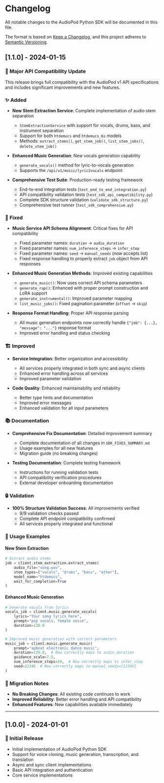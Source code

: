 # Changelog

All notable changes to the AudioPod Python SDK will be documented in this file.

The format is based on [Keep a Changelog](https://keepachangelog.com/en/1.0.0/),
and this project adheres to [Semantic Versioning](https://semver.org/spec/v2.0.0.html).

## [1.1.0] - 2024-01-15

### 🎉 Major API Compatibility Update

This release brings full compatibility with the AudioPod v1 API specifications and includes significant improvements and new features.

### ✨ Added

- **New Stem Extraction Service**: Complete implementation of audio stem separation
  - `StemExtractionService` with support for vocals, drums, bass, and instrument separation
  - Support for both `htdemucs` and `htdemucs_6s` models
  - Methods: `extract_stems()`, `get_stem_job()`, `list_stem_jobs()`, `delete_stem_job()`

- **Enhanced Music Generation**: New vocals generation capability
  - `generate_vocals()` method for lyric-to-vocals generation
  - Supports the `/api/v1/music/lyric2vocals` endpoint

- **Comprehensive Test Suite**: Production-ready testing framework
  - End-to-end integration tests (`test_end_to_end_integration.py`)
  - API compatibility validation tests (`test_sdk_api_compatibility.py`)
  - Complete SDK structure validation (`validate_sdk_structure.py`)
  - Comprehensive test runner (`test_sdk_comprehensive.py`)

### 🔧 Fixed

- **Music Service API Schema Alignment**: Critical fixes for API compatibility
  - Fixed parameter names: `duration` → `audio_duration`
  - Fixed parameter names: `num_inference_steps` → `infer_step`
  - Fixed parameter names: `seed` → `manual_seeds` (now accepts list)
  - Fixed response handling to properly extract `job` object from API responses

- **Enhanced Music Generation Methods**: Improved existing capabilities
  - `generate_music()`: Now uses correct API schema parameters
  - `generate_rap()`: Enhanced with proper prompt construction and LoRA support
  - `generate_instrumental()`: Improved parameter mapping
  - `list_music_jobs()`: Fixed pagination parameter (`offset` → `skip`)

- **Response Format Handling**: Proper API response parsing
  - All music generation endpoints now correctly handle `{"job": {...}, "message": "..."}` response format
  - Improved error handling and status checking

### 🏗️ Improved

- **Service Integration**: Better organization and accessibility
  - All services properly integrated in both sync and async clients
  - Enhanced error handling across all services
  - Improved parameter validation

- **Code Quality**: Enhanced maintainability and reliability
  - Better type hints and documentation
  - Improved error messages
  - Enhanced validation for all input parameters

### 📚 Documentation

- **Comprehensive Fix Documentation**: Detailed improvement summary
  - Complete documentation of all changes in `SDK_FIXES_SUMMARY.md`
  - Usage examples for all new features
  - Migration guide (no breaking changes)

- **Testing Documentation**: Complete testing framework
  - Instructions for running validation tests
  - API compatibility verification procedures
  - External developer onboarding documentation

### 🔒 Validation

- **100% Structure Validation Success**: All improvements verified
  - 9/9 validation checks passed
  - Complete API endpoint compatibility confirmed
  - All services properly integrated and functional

### 🚀 Usage Examples

#### New Stem Extraction
```python
# Extract audio stems
job = client.stem_extraction.extract_stems(
    audio_file="song.wav",
    stem_types=["vocals", "drums", "bass", "other"],
    model_name="htdemucs",
    wait_for_completion=True
)
```

#### Enhanced Music Generation
```python
# Generate vocals from lyrics
vocals_job = client.music.generate_vocals(
    lyrics="Your song lyrics here",
    prompt="pop vocals, female voice",
    duration=120.0
)

# Improved music generation with correct parameters
music_job = client.music.generate_music(
    prompt="upbeat electronic dance music",
    duration=120.0,  # Now correctly maps to audio_duration
    guidance_scale=7.5,
    num_inference_steps=50,  # Now correctly maps to infer_step
    seed=12345  # Now correctly maps to manual_seeds=[12345]
)
```

### 🔄 Migration Notes

- **No Breaking Changes**: All existing code continues to work
- **Improved Reliability**: Better error handling and API compatibility
- **Enhanced Features**: New capabilities available immediately

---

## [1.0.0] - 2024-01-01

### 🎉 Initial Release

- Initial implementation of AudioPod Python SDK
- Support for voice cloning, music generation, transcription, and translation
- Async and sync client implementations
- Basic API integration and authentication
- Core service implementations
